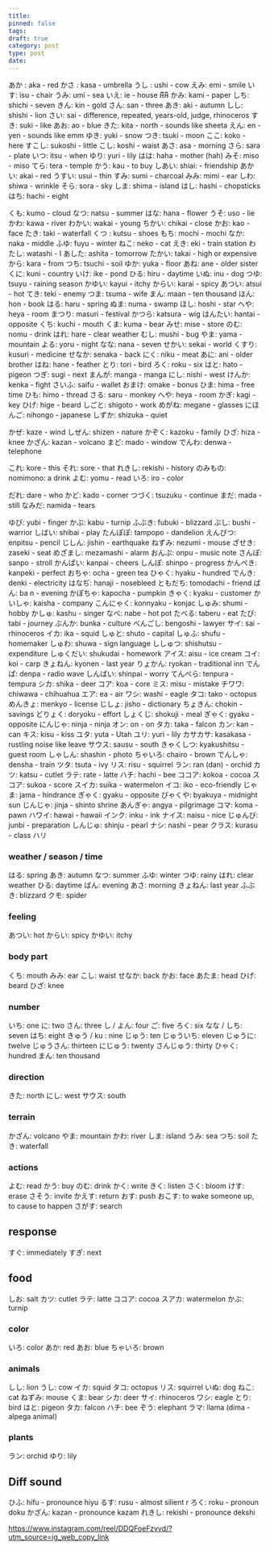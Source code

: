 ```yaml
---
title: 
pinned: false
tags: 
draft: true
category: post
type: post
date:
---
```

あか : aka - red
かさ : kasa - umbrella
うし : ushi - cow
えみ: emi - smile
いす: isu - chair
うみ: umi - sea
いえ: ie - house អីអិ
かみ: kami - paper
しち: shichi - seven
きん: kin - gold
さん: san - three
あき: aki - autumn
しし: shishi - lion
さい: sai - difference, repeated, years-old, judge, rhinoceros
すき: suki - like
あお: ao - blue
きた: kita - north - sounds like sheeta
えん: en - yen - sounds like emm
ゆき: yuki - snow
つき: tsuki - moon
ここ: koko - here
すこし: sukoshi - little
こし: koshi - waist
あさ: asa - morning
さら: sara - plate 
いつ: itsu - when
ゆり: yuri - lily
はは: haha - mother (hah)
みそ: miso - miso
てら: tera - temple
かう: kau - to buy
しあい: shiai: - friendship
あかい: akai - red
うすい: usui - thin
すみ: sumi - charcoal
みみ: mimi - ear
しわ: shiwa - wrinkle
そら: sora - sky
しま: shima - island
はし: hashi - chopsticks
はち: hachi - eight

くも: kumo - cloud
なつ: natsu - summer
はな: hana - flower
うそ: uso - lie
かわ: kawa - river
わかい: wakai - young
ちかい: chikai - close
かお: kao - face
たき: taki - waterfall
くつ : kutsu - shoes
もち: mochi - mochi
なか: naka - middle
ふゆ: fuyu - winter
ねこ: neko - cat
えき: eki - train station
わたし: watashi - I
あした: ashita - tomorrow
たかい: takai - high or expensive
から: kara - from
つち: tsuchi - soil
ゆか: yuka - floor
あね: ane - older sister
くに: kuni - country
いけ: ike - pond
ひる: hiru - daytime
いぬ: inu - dog
つゆ: tsuyu - raining season
かゆい: kayui - itchy
からい: karai - spicy
あつい: atsui - hot
てき: teki - enemy
つま: tsuma - wife
まん: maan - ten thousand
ほん: hon - book
はる: haru - spring
ぬま: numa - swamp
ほし: hoshi - star
へや: heya - room
まつり: masuri - festival
かつら: katsura - wig
はんたい: hantai - opposite
くち: kuchi - mouth
くま: kuma - bear
みせ: mise - store
のむ: nomu - drink
はれ: hare - clear weather
むし: mushi - bug
やま: yama - mountain
よる: yoru - night
なな: nana - seven
せかい: sekai - world
くすり: kusuri - medicine
せなか: senaka - back
にく: niku - meat
あに: ani - older brother
はね: hane - feather
とり: tori - bird
ろく: roku - six
はと: hato - pigeon
つぎ: sugi - next
まんが: manga - manga
にし: nishi - west
けんか: kenka - fight
さいふ: saifu - wallet
おまけ: omake - bonus
ひま: hima - free time
ひも: himo - thread
さる: saru - monkey
へや: heya - room
かぎ: kagi - key
ひげ: hige - beard
しごと: shigoto - work
めがね: megane - glasses
にほんご: nihongo - japanese
しずか: shizuka - quiet

かぜ: kaze - wind
しぜん: shizen - nature
かぞく: kazoku - family
ひざ: hiza - knee
かざん: kazan - volcano
まど: mado - window
でんわ: denwa - telephone

これ: kore - this
それ: sore - that
れきし: rekishi - history
のみもの: nomimono: a drink
よむ: yomu - read
いろ: iro - color

だれ: dare - who
かど: kado - corner
つづく: tsuzuku - continue
まだ: mada - still
 なみだ: namida - tears

ゆび: yubi - finger
かぶ: kabu - turnip
ふぶき: fubuki - blizzard
ぶし: bushi - warrior
しばい: shibai - play
たんぽぽ: tampopo - dandelion
えんぴつ: enpitsu - pencil
じしん: jishin - earthquake
ねずみ: nezumi - mouse
ざせき: zaseki - seat
めざまし: mezamashi - alarm
おんぷ: onpu - music note
さんぽ: sanpo - stroll
かんぱい: kanpai - cheers
しんぽ: shinpo - progress
かんぺき: kanpeki - perfect
おちゃ: ocha - green tea
ひゃく: hyaku - hundred
でんき: denki - electricity
はなぢ: hanaji - nosebleed
ともだち: tomodachi - friend
ばん: ba n - evening
かぽちゃ: kapocha - pumpkin
きゃく: kyaku - customer
かいしゃ: kaisha - company
こんにゃく: konnyaku - konjac
しゅみ: shumi - hobby
かしゅ: kashu - singer
なべ: nabe - hot pot
たべる: taberu - eat
たび: tabi - journey
ぶんか: bunka - culture
べんごし: bengoshi - lawyer
サイ: sai - rhinoceros
イカ: ika - squid
しゅと: shuto - capital
しゅふ: shufu - homemaker
しゅわ: shuwa - sign language
ししゅつ: shishutsu - expenditure
しゅくだい: shukudai - homework
アイス: aisu - ice cream
コイ: koi - carp
きょねん: kyonen - last year
りょかん: ryokan - traditional inn
でんぱ: denpa - radio wave
しんぱい: shinpai - worry
てんぺら: tenpura - tempura
シカ: shika - deer
コア: koa - core
ミス: misu - mistake
チワワ: chiwawa - chihuahua
エア: ea - air
ワシ: washi - eagle
タコ: tako - octopus
めんきょ: menkyo - license
じしょ: jisho - dictionary
ちょきん: chokin - savings
どりょく: doryoku - effort
しょくじ: shokuji - meal
ぎゃく: gyaku - opposite
にんじゃ: ninja - ninja
オン: on - on
タカ: taka - falcon
カン: kan - can
キス: kisu - kiss
ユタ: yuta - Utah
ユリ: yuri - lily
カサカサ: kasakasa - rustling noise like leave
サウス: sausu - south
きゃくしつ: kyakushitsu - guest room
しゃしん: shashin - photo
ちゃいろ: chairo - brown
でんしゃ: densha - train
ツタ: tsuta - ivy
リス: risu - squirrel
ラン: ran (dan) - orchid
カツ: katsu - cutlet
ラテ: rate - latte
ハチ: hachi - bee
ココア: kokoa - cocoa
スコア: sukoa - score
スイカ: suika - watermelon
イコ: iko - eco-friendly
じゃま: jama - hindrance
ぎゃく: gyaku - opposite
びゃくや: byakuya - midnight sun
じんじゃ: jinja - shinto shrine
あんぎゃ: angya - pilgrimage
コマ: koma - pawn
ハワイ: hawai - hawaii
インク: inku - ink
ナイス: naisu - nice
じゅんび: junbi - preparation
しんじゅ: shinju - pearl
ナシ: nashi - pear
クラス: kurasu - class
ハリ






### weather / season / time

はる: spring
あき: autumn
なつ: summer
ふゆ: winter
つゆ: rainy 
はれ: clear weather
ひる: daytime
ばん: evening
あさ: morning
きょねん: last year
ふぶき: blizzard
クモ: spider



### feeling
あつい: hot
からい: spicy
かゆい: itchy

### body part

くち: mouth
みみ: ear
こし: waist
せなか: back
かお: face
あたま: head
ひげ: beard
ひざ: knee


### number

いち: one
に: two
さん: three
し / よん: four
ご: five
ろく: six
なな / しち: seven
はち: eight
きゅう / ku : nine
じゅう: ten
じゅういち: eleven
じゅうに: twelve
じゅうさん: thirteen
にじゅう: twenty
さんじゅう: thirty
ひゃく: hundred
まん: ten thousand

### direction

きた: north
にし: west
サウス: south

### terrain

かざん: volcano
やま: mountain
かわ: river
しま: island
うみ: sea
つち: soil
たき: waterfall

### actions

よむ: read
かう: buy
のむ: drink
かく: write
きく: listen
さく: bloom
けす: erase
さそう: invite
かえす: return
おす: push
おこす: to wake someone up, to cause to happen
さがす: search

## response
すぐ: immediately
すぎ: next

## food
しお: salt
カツ: cutlet
ラテ: latte
ココア: cocoa
スアカ: watermelon
かぶ: turnip



### color
いろ: color
あか: red
あお: blue
ちゃいろ: brown

### animals
しし: lion
うし: cow
イカ: squid
タコ: octopus
リス: squirrel
いぬ: dog
ねこ: cat
ねずみ: mouse
くま: bear
シカ: deer
サイ: rhinoceros
ワシ: eagle
とり: bird
はと: pigeon
タカ: falcon
ハチ: bee
ぞう: elephant
ラマ: llama (dima - alpega animal)



### plants
ラン: orchid
ゆり: lily






## Diff sound

ひふ: hifu - pronounce hiyu
るす: rusu - almost silient r
ろく: roku - pronoun doku
かざん: kazan - pronounce kazam
れきし: rekishi - pronounce dekshi

https://www.instagram.com/reel/DDQFoeFzvvd/?utm_source=ig_web_copy_link

